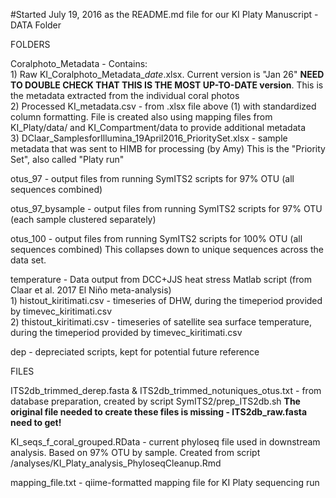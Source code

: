#Started July 19, 2016 as the README.md file for our KI Platy Manuscript - DATA Folder  
  
FOLDERS  
  
Coralphoto_Metadata - Contains:  
	1) Raw KI_Coralphoto_Metadata_*date*.xlsx. Current version is "Jan 26" **NEED TO DOUBLE CHECK THAT THIS IS THE MOST UP-TO-DATE version**. This is the metadata extracted from the individual coral photos  
	2) Processed KI_metadata.csv - from .xlsx file above (1) with standardized column formatting. File is created also using mapping files from KI_Platy/data/ and KI_Compartment/data to provide additional metadata  
	3) DClaar_SamplesforIllumina_19April2016_PrioritySet.xlsx - sample metadata that was sent to HIMB for processing (by Amy) This is the "Priority Set", also called "Platy run"
  
otus_97 - output files from running SymITS2 scripts for 97% OTU (all sequences combined)  
  
otus_97_bysample - output files from running SymITS2 scripts for 97% OTU (each sample clustered separately)  
   
otus_100 - output files from running SymITS2 scripts for 100% OTU (all sequences combined) This collapses down to unique sequences across the data set.  
  
temperature - Data output from DCC+JJS heat stress Matlab script (from Claar et al. 2017 El Niño meta-analysis)  
	1) histout_kiritimati.csv - timeseries of DHW, during the timeperiod provided by timevec_kiritimati.csv  
	2) thistout_kiritimati.csv - timeseries of satellite sea surface temperature, during the timeperiod provided by timevec_kiritimati.csv  

dep - depreciated scripts, kept for potential future reference  
  
FILES  
  
ITS2db_trimmed_derep.fasta & ITS2db_trimmed_notuniques_otus.txt - from database preparation, created by script SymITS2/prep_ITS2db.sh **The original file needed to create these files is missing - ITS2db_raw.fasta need to get!**  
  
KI_seqs_f_coral_grouped.RData - current phyloseq file used in downstream analysis. Based on 97% OTU by sample. Created from script /analyses/KI_Platy_analysis_PhyloseqCleanup.Rmd  
  
mapping_file.txt - qiime-formatted mapping file for KI Platy sequencing run  
  



